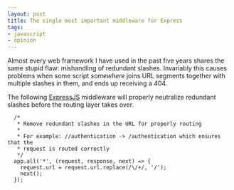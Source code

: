 ```yaml
---
layout: post
title: The single most important middleware for Express
tags:
- javascript
- opinion
---
```


Almost every web framework I have used in the past five years shares the same
stupid flaw: mishandling of redundant slashes. Invariably this causes problems
when some script _somewhere_ joins URL segments together with multiple slashes
in them, and ends up receiving a 404.


The following [ExpressJS](https://expressjs.com/) middleware will properly neutralize redundant slashes
before the routing layer takes over.

```
  /*
   * Remove redundant slashes in the URL for properly routing
   *
   * For example: //authentication -> /authentication which ensures that the
   * request is routed correctly
   */
  app.all('*', (request, response, next) => {
    request.url = request.url.replace(/\/+/, '/');
    next();
  });
```

